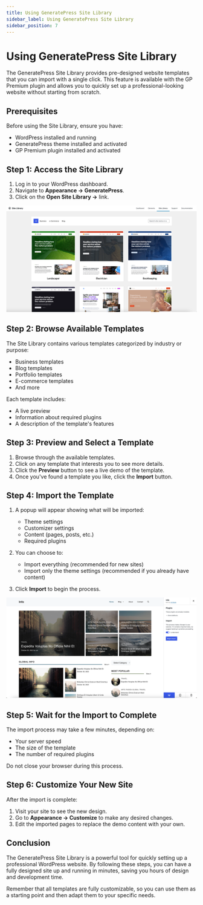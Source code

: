 ```yaml
---
title: Using GeneratePress Site Library
sidebar_label: Using GeneratePress Site Library
sidebar_position: 7
---
```


# Using GeneratePress Site Library

The GeneratePress Site Library provides pre-designed website templates that you can import with a single click. This feature is available with the GP Premium plugin and allows you to quickly set up a professional-looking website without starting from scratch.

## Prerequisites

Before using the Site Library, ensure you have:

- WordPress installed and running
- GeneratePress theme installed and activated
- GP Premium plugin installed and activated

## Step 1: Access the Site Library

1. Log in to your WordPress dashboard.
2. Navigate to **Appearance → GeneratePress**.
3. Click on the **Open Site Library →** link.

![GeneratePress Site Library Tab](../static/img/gp-site-library-tab-672d1afc.webp)

## Step 2: Browse Available Templates

The Site Library contains various templates categorized by industry or purpose:

- Business templates
- Blog templates
- Portfolio templates
- E-commerce templates
- And more

Each template includes:
- A live preview
- Information about required plugins
- A description of the template's features

## Step 3: Preview and Select a Template

1. Browse through the available templates.
2. Click on any template that interests you to see more details.
3. Click the **Preview** button to see a live demo of the template.
4. Once you've found a template you like, click the **Import** button.

## Step 4: Import the Template

1. A popup will appear showing what will be imported:
   - Theme settings
   - Customizer settings
   - Content (pages, posts, etc.)
   - Required plugins

2. You can choose to:
   - Import everything (recommended for new sites)
   - Import only the theme settings (recommended if you already have content)

3. Click **Import** to begin the process.

![Import Options](../static/img/gp-import-options-991635ee.webp)

## Step 5: Wait for the Import to Complete

The import process may take a few minutes, depending on:
- Your server speed
- The size of the template
- The number of required plugins

Do not close your browser during this process.

## Step 6: Customize Your New Site

After the import is complete:

1. Visit your site to see the new design.
2. Go to **Appearance → Customize** to make any desired changes.
3. Edit the imported pages to replace the demo content with your own.


## Conclusion

The GeneratePress Site Library is a powerful tool for quickly setting up a professional WordPress website. By following these steps, you can have a fully designed site up and running in minutes, saving you hours of design and development time.

Remember that all templates are fully customizable, so you can use them as a starting point and then adapt them to your specific needs. 